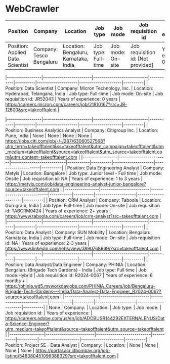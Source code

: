 # WebCrawler

| Position        | Company                | Location                 | Job type  | Job mode | Job requisition id | Years of experience | Job link |
|-----------------|------------------------|---------------------------|-----------|----------|--------------------|---------------------|----------|
| Position: Applied Data Scientist | Company: Tesco Bengaluru | Location: Bengaluru, Karnataka, India | Job type: Full-time | Job mode: On-site | Job requisition id: [Not provided] | Years of experience: 0-2 years | https://www.linkedin.com/jobs/view/3901263877/?src=takeofftalent.com |

|-----------------|------------------------|---------------------------|-----------|----------|--------------------|---------------------|----------|
| Position: Data Scientist | Company: Micron Technology, Inc. | Location: Hyderabad, Telangana, India | Job type: Full-time | Job mode: On-site | Job requisition id: JR52043 | Years of experience: 0 years | https://careers.micron.com/careers/job/21810167?src=JB-12600&src=takeofftalent |

|-----------------|------------------------|---------------------------|-----------|----------|--------------------|---------------------|----------|
| Position: Business Analytics Analyst | Company: Citigroup Inc. | Location: Pune, India | None | None | None | None | https://jobs.citi.com/job/-/-/287/63060527568?utm_term=takeofftalent&ss=takeofftalent&utm_campaign=takeofftalent&utm_medium=takeofftalent&source=takeofftalent&utm_source=takeofftalent.com&utm_content=takeofftalent.com |
|-----------------|------------------------|---------------------------|-----------|----------|--------------------|---------------------|----------|
| Position: Data Engineering Analyst | Company: Metyis | Location: Bangalore | Job type: Junior level - Full time | Job mode: Onsite | Job requisition id: NA | Years of experience: 1 to 3 years | https://metyis.com/job/data-engineering-analyst-junior-bangalore?source=takeofftalent.com |
|-----------------|------------------------|---------------------------|-----------|----------|--------------------|---------------------|----------|
| Position: CRM Analyst | Company: Taboola | Location: Gurugram, India | Job type: Full-time | Job mode: On-site | Job requisition id: TABCRM0424 | Years of experience: 2+ years | https://www.taboola.com/careers/job/crm-analyst?src=takeofftalent.com |
|-----------------|------------------------|---------------------------|-----------|----------|--------------------|---------------------|----------|
| Position: Data Analyst | Company: SUN Mobility | Location: Bengaluru, Karnataka, India | Job type: Full-time | Job mode: On-site | Job requisition id: NA | Years of experience: 2-3 years | https://www.linkedin.com/jobs/view/3890768969/?src=takeofftalent.com |
|-----------------|------------------------|---------------------------|-----------|----------|--------------------|---------------------|----------|
| Position: Data Analyst/Data Engineer | Company: PHINIA | Location: Bengaluru (Brigade Tech Gardens) - India | Job type: Full time | Job mode:Hybrid | Job requisition id: R2024-0067 | Years of experience: 6 months +  | https://phinia.wd5.myworkdayjobs.com/PHINIA_Careers/job/Bengaluru-Brigade-Tech-Gardens---India/Data-Analyst-Data-Engineer_R2024-0067?source=takeofftalent.com |
|-----------------|------------------------|---------------------------|-----------|----------|--------------------|---------------------|----------|
| None | Company: | Location: | Job type: | Job mode: | Job requisition id: | Years of experience: | https://careers.adobe.com/us/en/job/ADOBUSR144292EXTERNALENUS/Data-Science-Engineer?utm_medium=takeofftalent&source=takeofftalent&utm_source=takeofftalent |
|-----------------|------------------------|---------------------------|-----------|----------|--------------------|---------------------|----------|
| Position: Project SE - Data Analyst | Company: | Location: | None | None | None | None | https://portal.acr.iitbombay.org/job-listing/548380451096388329?src=takeofftalent.com |
